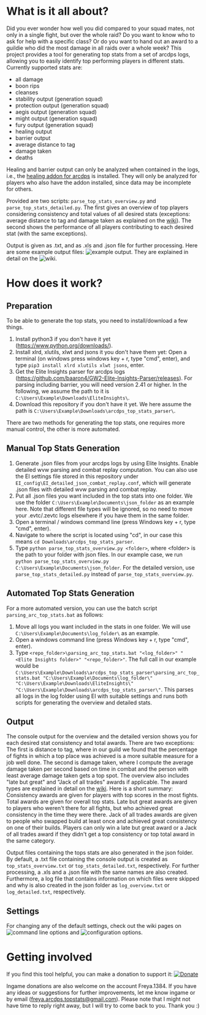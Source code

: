 # What is it all about? #

Did you ever wonder how well you did compared to your squad mates, not only in a single fight, but over the whole raid? Do you want to know who to ask for help with a specific class? Or do you want to hand out an award to a guildie who did the most damage in all raids over a whole week? This project provides a tool for generating top stats from a set of arcdps logs, allowing you to easily identify top performing players in different stats.
Currently supported stats are: 
- all damage
- boon rips
- cleanses
- stability output (generation squad)
- protection output (generation squad)
- aegis output (generation squad)
- might output (generation squad)
- fury output (generation squad)
- healing output
- barrier output
- average distance to tag
- damage taken
- deaths

Healing and barrier output can only be analyzed when contained in the logs, i.e., the [healing addon for arcdps](https://github.com/Krappa322/arcdps_healing_stats/releases) is installed. They will only be analyzed for players who also have the addon installed, since data may be incomplete for others.

Provided are two scripts: ```parse_top_stats_overview.py``` and ```parse_top_stats_detailed.py```. The first gives an overview of top players considering consistency and total values of all desired stats (exceptions: average distance to tag and damage taken as explained on the [wiki](https://github.com/Freyavf/arcdps_top_stats_parser/wiki/Award-Types)). The second shows the performance of all players contributing to each desired stat (with the same exceptions).

Output is given as .txt, and as .xls and .json file for further processing. 
Here are some example output files: ![example output](/example_output/). They are explained in detail on the ![wiki](https://github.com/Freyavf/arcdps_top_stats_parser/wiki/Output-Files).

# How does it work? #
## Preparation ##
To be able to generate the top stats, you need to install/download a few things.
1. Install python3 if you don't have it yet (https://www.python.org/downloads/).
2. Install xlrd, xlutils, xlwt and jsons it you don't have them yet: Open a terminal (on windows press windows key + r, type "cmd", enter), and type ```pip3 install xlrd xlutils xlwt jsons```, enter.
3. Get the Elite Insights parser for arcdps logs (https://github.com/baaron4/GW2-Elite-Insights-Parser/releases). For parsing including barrier, you will need version 2.41 or higher. In the following, we assume the path to it is ```C:\Users\Example\Downloads\EliteInsights\```.
4. Download this repository if you don't have it yet. We here assume the path is ```C:\Users\Example\Downloads\arcdps_top_stats_parser\```.

There are two methods for generating the top stats, one requires more manual control, the other is more automated.
## Manual Top Stats Generation ##
1. Generate .json files from your arcdps logs by using Elite Insights. Enable detailed wvw parsing and combat replay computation. You can also use the EI settings file stored in this repository under ```EI_config\EI_detailed_json_combat_replay.conf```, which will generate .json files with detailed wvw parsing and combat replay.
2. Put all .json files you want included in the top stats into one folder. We use the folder ```C:\Users\Example\Documents\json_folder``` as an example here. Note that different file types will be ignored, so no need to move your .evtc/.zevtc logs elsewhere if you have them in the same folder.
3. Open a terminal / windows command line (press Windows key + r, type "cmd", enter).
4. Navigate to where the script is located using "cd", in our case this means ```cd Downloads\arcdps_top_stats_parser```.
5. Type ```python parse_top_stats_overview.py <folder>```, where \<folder> is the path to your folder with json files. In our example case, we run ```python parse_top_stats_overview.py C:\Users\Example\Documents\json_folder```. For the detailed version, use ```parse_top_stats_detailed.py``` instead of ```parse_top_stats_overview.py```.

## Automated Top Stats Generation ##
For a more automated version, you can use the batch script ```parsing_arc_top_stats.bat``` as follows:
1. Move all logs you want included in the stats in one folder. We will use ```C:\Users\Example\Documents\log_folder\``` as an example.
2. Open a windows command line (press Windows key + r, type "cmd", enter).
3. Type ```<repo_folder>\parsing_arc_top_stats.bat "<log_folder>" "<Elite Insights folder>" "<repo_folder>"```. The full call in our example would be ```C:\Users\Example\Downloads\arcdps_top_stats_parser\parsing_arc_top_stats.bat "C:\Users\Example\Documents\log_folder\" "C:\Users\Example\Downloads\EliteInsights\" "C:\Users\Example\Downloads\arcdps_top_stats_parser\"```. This parses all logs in the log folder using EI with suitable settings and runs both scripts for generating the overview and detailed stats.

## Output ##
The console output for the overview and the detailed version shows you for each desired stat consistency and total awards. There are two exceptions: The first is distance to tag, where in our guild we found that the percentage of fights in which a top place was achieved is a more suitable measure for a job well done. The second is damage taken, where I compute the average damage taken per second based on time in combat and the person with least average damage taken gets a top spot. The overview also includes "late but great" and "Jack of all trades" awards if applicable. The award types are explained in detail on the [wiki](https://github.com/Freyavf/arcdps_top_stats_parser/wiki/Award-Types). Here is a short summary:
Consistency awards are given for players with top scores in the most fights. Total awards are given for overall top stats. Late but great awards are given to players who weren't there for all fights, but who achieved great consistency in the time they were there. Jack of all trades awards are given to people who swapped build at least once and achieved great consistency on one of their builds. Players can only win a late but great award or a Jack of all trades award if they didn't get a top consistency or top total award in the same category. 

Output files containing the tops stats are also generated in the json folder. By default, a .txt file containing the console output is created as ```top_stats_overview.txt``` or ```top_stats_detailed.txt```, respectively. For further processing, a .xls and a .json file with the same names are also created. Furthermore, a log file that contains information on which files were skipped and why is also created in the json folder as ```log_overview.txt``` or ```log_detailed.txt```, respectively. 

## Settings ##
For changing any of the default settings, check out the wiki pages on ![command line options](https://github.com/Freyavf/arcdps_top_stats_parser/wiki/Command-line-options) and ![configuration options](https://github.com/Freyavf/arcdps_top_stats_parser/wiki/Configuration-options).

# Getting involved

If you find this tool helpful, you can make a donation to support it: [![Donate](https://img.shields.io/badge/Donate-PayPal-green.svg)](https://www.paypal.com/donate/?hosted_button_id=C5CSPXYHBGR2U) 

Ingame donations are also welcome on the account Freya.1384. If you have any ideas or suggestions for further improvements, let me know ingame or by email (freya.arcdps.topstats@gmail.com). Please note that I might not have time to reply right away, but I will try to come back to you. Thank you :)
